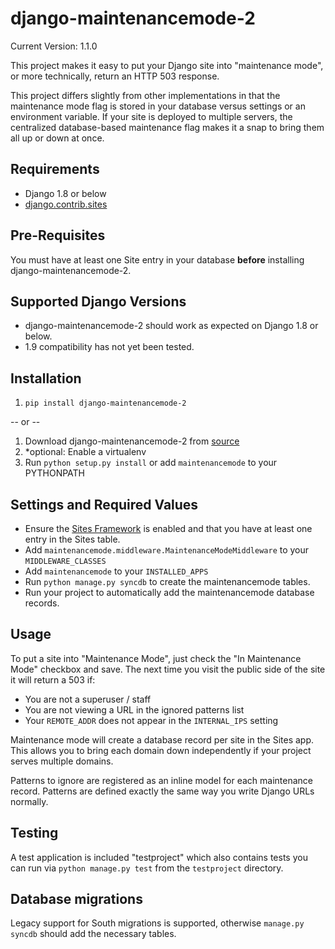 # django-maintenancemode-2

Current Version: 1.1.0

This project makes it easy to put your Django site into "maintenance mode", or more technically, return an HTTP 503 response.

This project differs slightly from other implementations in that the maintenance mode flag is stored in your database versus settings or an environment variable. If your site is deployed to multiple servers, the centralized database-based maintenance flag makes it a snap to bring them all up or down at once.

## Requirements
- Django 1.8 or below
- [django.contrib.sites](https://docs.djangoproject.com/en/1.8/ref/contrib/sites/)

## Pre-Requisites
You must have at least one Site entry in your database **before** installing django-maintenancemode-2.

## Supported Django Versions
- django-maintenancemode-2 should work as expected on Django 1.8 or below.
- 1.9 compatibility has not yet been tested.

## Installation
1. `pip install django-maintenancemode-2`

-- or --

1. Download django-maintenancemode-2 from [source]()
2. *optional: Enable a virtualenv
3. Run `python setup.py install` or add `maintenancemode` to your PYTHONPATH

## Settings and Required Values
- Ensure the [Sites Framework](https://docs.djangoproject.com/en/1.8/ref/contrib/sites/) is enabled and that you have at least one entry in the Sites table.
- Add `maintenancemode.middleware.MaintenanceModeMiddleware` to your `MIDDLEWARE_CLASSES`
- Add `maintenancemode` to your `INSTALLED_APPS`
- Run `python manage.py syncdb` to create the maintenancemode tables.
- Run your project to automatically add the maintenancemode database records.

## Usage
To put a site into "Maintenance Mode", just check the "In Maintenance Mode" checkbox and save. The next time you visit the public side of the site it will return a 503 if:

- You are not a superuser / staff
- You are not viewing a URL in the ignored patterns list
- Your `REMOTE_ADDR` does not appear in the `INTERNAL_IPS` setting

Maintenance mode will create a database record per site in the Sites app. This allows you to bring each domain down independently if your project serves multiple domains.

Patterns to ignore are registered as an inline model for each maintenance record. Patterns are defined exactly the same way you write Django URLs normally.

## Testing
A test application is included "testproject" which also contains tests you can run via `python manage.py test` from the `testproject` directory.


## Database migrations
Legacy support for South migrations is supported, otherwise `manage.py syncdb` should add the necessary tables.
